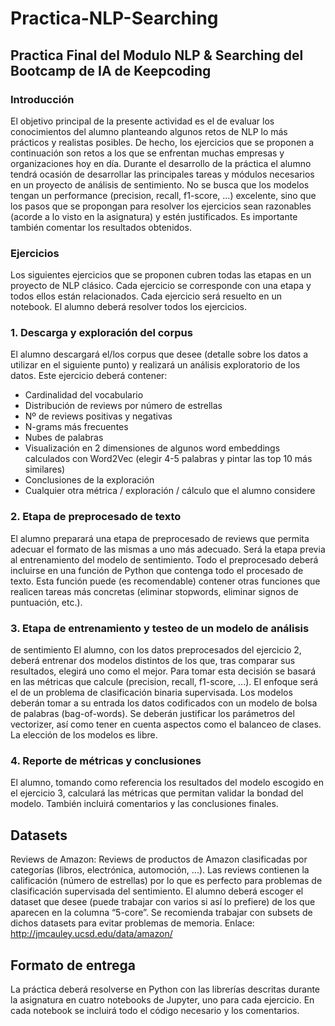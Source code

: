 # Practica-NLP-Searching
## Practica Final del Modulo NLP &amp; Searching del Bootcamp de IA de Keepcoding

### Introducción
El objetivo principal de la presente actividad es el de evaluar los conocimientos del
alumno planteando algunos retos de NLP lo más prácticos y realistas posibles. De hecho,
los ejercicios que se proponen a continuación son retos a los que se enfrentan muchas
empresas y organizaciones hoy en día. Durante el desarrollo de la práctica el alumno tendrá
ocasión de desarrollar las principales tareas y módulos necesarios en un proyecto de
análisis de sentimiento.
No se busca que los modelos tengan un performance (precision, recall, f1-score,
...) excelente, sino que los pasos que se propongan para resolver los ejercicios sean
razonables (acorde a lo visto en la asignatura) y estén justificados. Es importante
también comentar los resultados obtenidos.
### Ejercicios
Los siguientes ejercicios que se proponen cubren todas las etapas en un proyecto
de NLP clásico. Cada ejercicio se corresponde con una etapa y todos ellos están
relacionados.
Cada ejercicio será resuelto en un notebook. El alumno deberá resolver todos los
ejercicios.
### 1. Descarga y exploración del corpus
El alumno descargará el/los corpus que desee (detalle sobre los datos a utilizar en
el siguiente punto) y realizará un análisis exploratorio de los datos.
Este ejercicio deberá contener:
 - Cardinalidad del vocabulario
 - Distribución de reviews por número de estrellas
 - Nº de reviews positivas y negativas
 - N-grams más frecuentes
 - Nubes de palabras
 - Visualización en 2 dimensiones de algunos word embeddings calculados con
Word2Vec (elegir 4-5 palabras y pintar las top 10 más similares)
 - Conclusiones de la exploración
 - Cualquier otra métrica / exploración / cálculo que el alumno considere

### 2. Etapa de preprocesado de texto
El alumno preparará una etapa de preprocesado de reviews que permita adecuar
el formato de las mismas a uno más adecuado. Será la etapa previa al entrenamiento del
modelo de sentimiento.
Todo el preprocesado deberá incluirse en una función de Python que contenga
todo el procesado de texto. Esta función puede (es recomendable) contener otras funciones
que realicen tareas más concretas (eliminar stopwords, eliminar signos de puntuación, etc.).
### 3. Etapa de entrenamiento y testeo de un modelo de análisis
de sentimiento
El alumno, con los datos preprocesados del ejercicio 2, deberá entrenar dos
modelos distintos de los que, tras comparar sus resultados, elegirá uno como el mejor.
Para tomar esta decisión se basará en las métricas que calcule (precision, recall, f1-score,
...). El enfoque será el de un problema de clasificación binaria supervisada.
Los modelos deberán tomar a su entrada los datos codificados con un modelo de
bolsa de palabras (bag-of-words). Se deberán justificar los parámetros del vectorizer, así
como tener en cuenta aspectos como el balanceo de clases.
La elección de los modelos es libre.
### 4. Reporte de métricas y conclusiones
El alumno, tomando como referencia los resultados del modelo escogido en el
ejercicio 3, calculará las métricas que permitan validar la bondad del modelo. También
incluirá comentarios y las conclusiones finales.
## Datasets
Reviews de Amazon: Reviews de productos de Amazon clasificadas por categorías (libros,
electrónica, automoción, ...). Las reviews contienen la calificación (número de estrellas) por
lo que es perfecto para problemas de clasificación supervisada del sentimiento.
El alumno deberá escoger el dataset que desee (puede trabajar con varios si así lo
prefiere) de los que aparecen en la columna “5-core”. Se recomienda trabajar con
subsets de dichos datasets para evitar problemas de memoria.
Enlace: http://jmcauley.ucsd.edu/data/amazon/
## Formato de entrega
La práctica deberá resolverse en Python con las librerías descritas durante la
asignatura en cuatro notebooks de Jupyter, uno para cada ejercicio. En cada notebook
se incluirá todo el código necesario y los comentarios.
